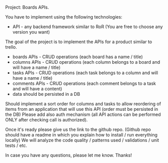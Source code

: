 Project: Boards APIs.
 
You have to implement using the following technologies:
- API - any backend framework similar to RoR 
(You are free to choose any version you want)
 
The goal of the project is to implement the APIs for a product similar to trello.
- boards APIs - CRUD operations (each board has a name / title)
- columns APIs - CRUD operations (each column belongs to a board and will have a name / title)
- tasks APIs - CRUD operations (each task belongs to a column and will have a name / title)
- comments APIs - CRUD operations (each comment belongs to a task and will have a content)
- data should be persisted in a DB
 
Should implement a sort order for columns and tasks to allow reordering of items from an application that will use this API (order must be persisted in the DB)
Please add also auth mechanism (all API actions can be performed ONLY after checking call is authorized).
 
Once it's ready please give us the link to the github repo. (Github repo should have a readme in which you explain how to install / run everything locally)
We will analyze the code quality / patterns used / validations / unit tests / etc.
 
In case you have any questions, please let me know.
Thanks!